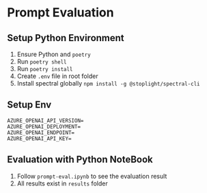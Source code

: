 # Prompt Evaluation

## Setup Python Environment

1. Ensure Python and `poetry`
1. Run `poetry shell`
1. Run `poetry install`
1. Create `.env` file in root folder
1. Install spectral globally `npm install -g @stoplight/spectral-cli`

## Setup Env

``` env
AZURE_OPENAI_API_VERSION=
AZURE_OPENAI_DEPLOYMENT=
AZURE_OPENAI_ENDPOINT=
AZURE_OPENAI_API_KEY=
```

## Evaluation with Python NoteBook

1. Follow `prompt-eval.ipynb` to see the evaluation result
1. All results exist in `results` folder